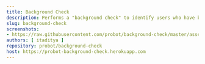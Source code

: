 ```yaml
---
title: Background Check
description: Performs a "background check" to identify users who have been toxic in the past, and shares their toxic activity in the maintainer’s repo.
slug: background-check
screenshots:
- https://raw.githubusercontent.com/probot/background-check/master/assets/demonstration.png
authors: [ itaditya ]
repository: probot/background-check
host: https://probot-background-check.herokuapp.com
---
```

